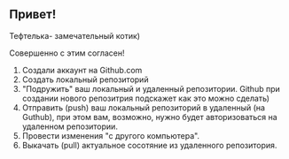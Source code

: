 ## Привет!

Тефтелька- замечательный котик)

Совершенно с этим согласен!

1. Создали аккаунт на Github.com
2. Создать локальный репозиторий 
3. "Подружить" ваш локальный и удаленный репозитории. Github при создании нового репозитрия подскажет как это можно сделать)
4. Отправить (push) ваш локальный репозиторий в удаленный (на Guthub), при этом вам, возможно, нужно будет авторизоваться на удаленном репозитории.
5. Провести изменения "с другого компьютера".
6. Выкачать (pull) актуальное сосотяние из удаленного репозитория.
  
